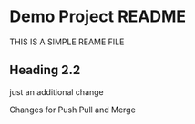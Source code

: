 # Demo Project README

THIS IS A SIMPLE REAME FILE

## Heading 2.2

just an additional change

Changes for Push Pull and Merge